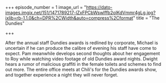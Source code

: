 +++
episode_number = 1
image_url = "https://dato-images.imgix.net/151/1471789217-lZxFPCbWswlffb2oIKdVmmr4gLg.jpg?ixlib=rb-1.1.0&ch=DPR%2CWidth&auto=compress%2Cformat"
title = "The Dundies"

+++

After the annual staff Dundies awards is redlined by corporate, Michael is uncertain if he can produce the calibre of evening his staff have come to expect. Pam meanwhile develops second thoughts about her engagement to Roy while watching video footage of old Dundies award nights. Dwight hears a rumor of malicious graffiti in the female toilets and schemes to find out more. The entire office meets at Chili's for the Dundies awards show, and together experience a night they will never forget.